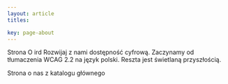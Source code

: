 ```yaml
---
layout: article
titles:

key: page-about
---
```


Strona O ird
Rozwijaj z nami dostępność cyfrową. Zaczynamy od tłumaczenia WCAG 2.2 na język polski. Reszta jest świetlaną przyszłością. 

Strona o nas z katalogu głównego